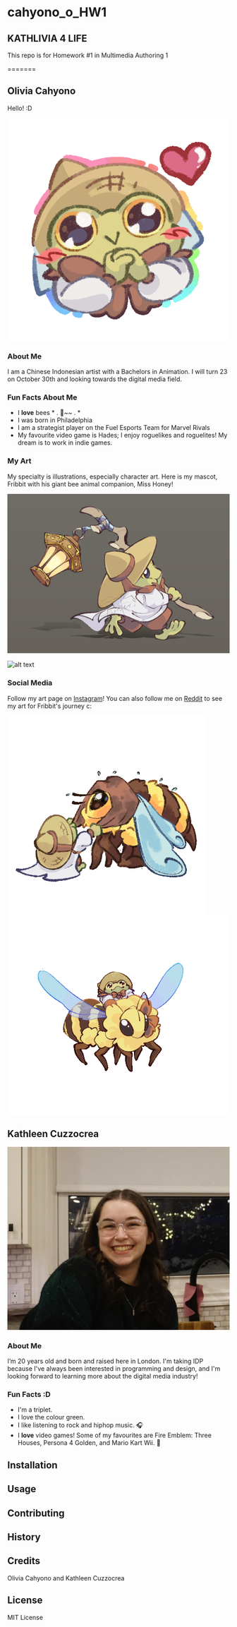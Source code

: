 # cahyono_o_HW1
## KATHLIVIA 4 LIFE
This repo is for Homework #1 in Multimedia Authoring 1

=======
## Olivia Cahyono
Hello! :D

![alt text](images/FribbitLoveGif.gif)

### About Me
I am a Chinese Indonesian artist with a Bachelors in Animation. I will turn 23 on October 30th and looking towards the digital media field.

### Fun Facts About Me
* I **love** bees * . 🐝~~ . *
* I was born in Philadelphia
* I am a strategist player on the Fuel Esports Team for Marvel Rivals
* My favourite video game is Hades; I enjoy roguelikes and roguelites! My dream is to work in indie games.

### My Art
My specialty is illustrations, especially character art. Here is my mascot, Fribbit with his giant bee animal companion, Miss Honey!

![alt text](images/Fribbit%20Lantern.png)

![alt text](images/Fribbit%20and%20Bee%20mount.png)

### Social Media

Follow my art page on [Instagram](https://www.google.com/url?sa=t&source=web&rct=j&opi=89978449&url=https://www.instagram.com/strifepainter/%3Fhl%3Den&ved=2ahUKEwjThpCUg4aQAxUMv4kEHawEESgQFnoECB0QAQ&usg=AOvVaw1lNdX3q75uMD2qAsMdNOBT)! You can also follow me on [Reddit](https://www.reddit.com/user/StrifePainter/) to see my art for Fribbit's journey c:

![alt text](images/wishiwashi-ezgif.com-resize.gif)
![alt text](images/MissHoneyandFribbitFlying-ezgif.com-resize.gif)

## Kathleen Cuzzocrea

![alt text](images/kcuzzo.jpeg)

### About Me 
I’m 20 years old and born and raised here in London. I'm taking IDP because I've always been interested in programming and design, and I'm looking forward to learning more about the digital media industry!

### Fun Facts :D
* I'm a triplet.
* I love the colour green.
* I like listening to rock and hiphop music. 🎧
* I **love** video games! Some of my favourites are Fire Emblem: Three Houses, Persona 4 Golden, and Mario Kart Wii. 👾

## Installation

## Usage

## Contributing

## History

## Credits 
Olivia Cahyono and Kathleen Cuzzocrea

## License
MIT License

